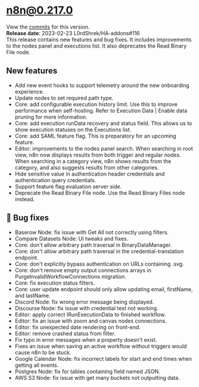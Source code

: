 # n8n@0.217.0
View the [commits](https://github.com/n8n-io/n8n/compare/n8n@0.216.1...n8n@0.217.0) for this version.  
**Release date**: 2023-02-23 L0rdShrek/HA-addons#116  
This release contains new features and bug fixes. It includes improvements to the nodes panel and executions list. It also deprecates the Read Binary File node.

## New features
- Add new event hooks to support telemetry around the new onboarding experience.
- Update nodes to set required path type.
- Core: add configurable execution history limit. Use this to improve performance when self-hosting. Refer to Execution Data | Enable data pruning for more information.
- Core: add execution runData recovery and status field. This allows us to show execution statuses on the Executions list.
- Core: add SAML feature flag. This is preparatory for an upcoming feature.
- Editor: improvements to the nodes panel search. When searching in root view, n8n now displays results from both trigger and regular nodes. When searching in a category view, n8n shows results from the category, and also suggests results from other categories.
- Hide sensitive value in authentication header credentials and authentication query credentials.
- Support feature flag evaluation server side.
- Deprecate the Read Binary File node. Use the Read Binary Files node instead.

## 🐛 Bug fixes
- Baserow Node: fix issue with Get All not correctly using filters.
- Compare Datasets Node: UI tweaks and fixes.
- Core: don't allow arbitrary path traversal in BinaryDataManager.
- Core: don't allow arbitrary path traversal in the credential-translation endpoint.
- Core: don't explicitly bypass authentication on URLs containing .svg.
- Core: don't remove empty output connections arrays in PurgeInvalidWorkflowConnections migration.
- Core: fix execution status filters.
- Core: user update endpoint should only allow updating email, firstName, and lastName.
- Discord Node: fix wrong error message being displayed.
- Discourse Node: fix issue with credential test not working.
- Editor: apply correct IRunExecutionData to finished workflow.
- Editor: fix an issue with zoom and canvas nodes connections.
- Editor: fix unexpected date rendering on front-end.
- Editor: remove crashed status from filter.
- Fix typo in error messages when a property doesn't exist.
- Fixes an issue when saving an active workflow without triggers would cause n8n to be stuck.
- Google Calendar Node: fix incorrect labels for start and end times when getting all events.
- Postgres Node: fix for tables containing field named JSON.
- AWS S3 Node: fix issue with get many buckets not outputting data.